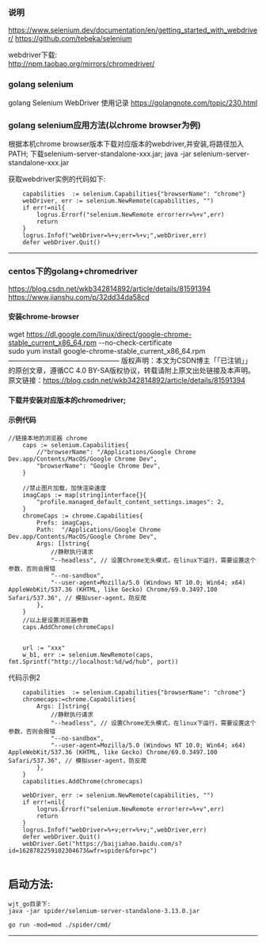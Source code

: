 
### 说明


https://www.selenium.dev/documentation/en/getting_started_with_webdriver/
https://github.com/tebeka/selenium

webdriver下载:  
http://npm.taobao.org/mirrors/chromedriver/


### golang selenium

golang Selenium WebDriver 使用记录
https://golangnote.com/topic/230.html

### golang selenium应用方法(以chrome browser为例)
根据本机chrome browser版本下载对应版本的webdriver,并安装,将路径加入PATH;
下载selenium-server-standalone-xxx.jar;
java -jar selenium-server-standalone-xxx.jar

获取webdriver实例的代码如下:
```
	capabilities  := selenium.Capabilities{"browserName": "chrome"}
	webDriver, err := selenium.NewRemote(capabilities, "")
	if err!=nil{
		logrus.Errorf("selenium.NewRemote error!err=%+v",err)
		return
	}
	logrus.Infof("webDriver=%+v;err=%+v;",webDriver,err)
	defer webDriver.Quit()
```


---

### centos下的golang+chromedriver

https://blog.csdn.net/wkb342814892/article/details/81591394
https://www.jianshu.com/p/32dd34da58cd

#### 安装chrome-browser
wget https://dl.google.com/linux/direct/google-chrome-stable_current_x86_64.rpm --no-check-certificate  
sudo yum install google-chrome-stable_current_x86_64.rpm
————————————————
版权声明：本文为CSDN博主「「已注销」」的原创文章，遵循CC 4.0 BY-SA版权协议，转载请附上原文出处链接及本声明。
原文链接：https://blog.csdn.net/wkb342814892/article/details/81591394
#### 下载并安装对应版本的chromedriver;

#### 示例代码  
```
//链接本地的浏览器 chrome
    caps := selenium.Capabilities{
        //"browserName": "/Applications/Google Chrome Dev.app/Contents/MacOS/Google Chrome Dev",
        "browserName": "Google Chrome Dev",
    }

    //禁止图片加载，加快渲染速度
    imagCaps := map[string]interface{}{
        "profile.managed_default_content_settings.images": 2,
    }
    chromeCaps := chrome.Capabilities{
        Prefs: imagCaps,
        Path:  "/Applications/Google Chrome Dev.app/Contents/MacOS/Google Chrome Dev",
        Args: []string{
            //静默执行请求
            "--headless", // 设置Chrome无头模式，在linux下运行，需要设置这个参数，否则会报错
            "--no-sandbox",
            "--user-agent=Mozilla/5.0 (Windows NT 10.0; Win64; x64) AppleWebKit/537.36 (KHTML, like Gecko) Chrome/69.0.3497.100 Safari/537.36", // 模拟user-agent，防反爬
        },
    }
    //以上是设置浏览器参数
    caps.AddChrome(chromeCaps)


    url := "xxx"
    w_b1, err := selenium.NewRemote(caps, fmt.Sprintf("http://localhost:%d/wd/hub", port))
```

代码示例2  
```
	capabilities  := selenium.Capabilities{"browserName": "chrome"}
	chromecaps:=chrome.Capabilities{
		Args: []string{
			//静默执行请求
			"--headless", // 设置Chrome无头模式，在linux下运行，需要设置这个参数，否则会报错
			"--no-sandbox",
			"--user-agent=Mozilla/5.0 (Windows NT 10.0; Win64; x64) AppleWebKit/537.36 (KHTML, like Gecko) Chrome/69.0.3497.100 Safari/537.36", // 模拟user-agent，防反爬
		},
	}
	capabilities.AddChrome(chromecaps)

	webDriver, err := selenium.NewRemote(capabilities, "")
	if err!=nil{
		logrus.Errorf("selenium.NewRemote error!err=%+v",err)
		return
	}
	logrus.Infof("webDriver=%+v;err=%+v;",webDriver,err)
	defer webDriver.Quit()
	webDriver.Get("https://baijiahao.baidu.com/s?id=1628782259102304673&wfr=spider&for=pc")
	
```


## 启动方法:
```
wjt_go目录下:
java -jar spider/selenium-server-standalone-3.13.0.jar

go run -mod=mod ./spider/cmd/
```
----












